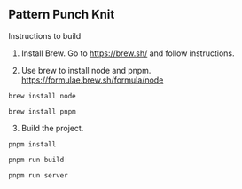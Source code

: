 ## Pattern Punch Knit

Instructions to build

1. Install Brew. Go to https://brew.sh/ and follow instructions.

2. Use brew to install node and pnpm. https://formulae.brew.sh/formula/node

`brew install node`

`brew install pnpm`

3. Build the project.

`pnpm install`

`pnpm run build`

`pnpm run server`


